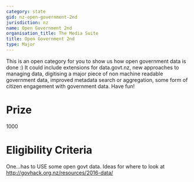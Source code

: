 ```yaml
---
category: state
gid: nz-open-government-2nd
jurisdiction: nz
name: Open Government 2nd
organisation_title: The Media Suite
title: Open Government 2nd
type: Major
---
```


This is an open category for you to show us how open government data is done :) It could include extensions for data.govt.nz, new approaches to managing data, digitising a major piece of non machine readable government data, improved metadata search or aggregation, some form of citizen engagement with government data. Have fun!

# Prize
1000

# Eligibility Criteria
One...has to USE some open govt data. Ideas for where to look at http://govhack.org.nz/resources/2016-data/